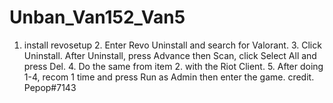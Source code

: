 # Unban_Van152_Van5
1. install revosetup  2. Enter Revo Uninstall and search for Valorant.  3. Click Uninstall. After Uninstall, press Advance then Scan, click Select All and press Del.  4. Do the same from item 2. with the Riot Client.  5. After doing 1-4, recom 1 time and press Run as Admin then enter the game.   credit. Pepop#7143
